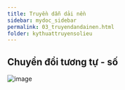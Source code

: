 ```yaml
---
title: Truyền dẫn dải nền
sidebar: mydoc_sidebar
permalink: 03_truyendandainen.html
folder: kythuattruyensolieu
---
```


## Chuyển đổi tương tự - số

![image](https://user-images.githubusercontent.com/56266496/235947727-9c5b5490-9d20-48fc-9e91-61df833585c1.png)

